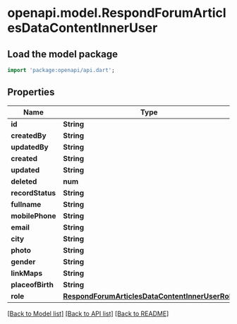 # openapi.model.RespondForumArticlesDataContentInnerUser

## Load the model package
```dart
import 'package:openapi/api.dart';
```

## Properties
Name | Type | Description | Notes
------------ | ------------- | ------------- | -------------
**id** | **String** |  | [optional] 
**createdBy** | **String** |  | [optional] 
**updatedBy** | **String** |  | [optional] 
**created** | **String** |  | [optional] 
**updated** | **String** |  | [optional] 
**deleted** | **num** |  | [optional] 
**recordStatus** | **String** |  | [optional] 
**fullname** | **String** |  | 
**mobilePhone** | **String** |  | [optional] 
**email** | **String** |  | [optional] 
**city** | **String** |  | 
**photo** | **String** |  | [optional] 
**gender** | **String** |  | [optional] 
**linkMaps** | **String** |  | [optional] 
**placeofBirth** | **String** |  | [optional] 
**role** | [**RespondForumArticlesDataContentInnerUserRole**](RespondForumArticlesDataContentInnerUserRole.md) |  | [optional] 

[[Back to Model list]](../README.md#documentation-for-models) [[Back to API list]](../README.md#documentation-for-api-endpoints) [[Back to README]](../README.md)


